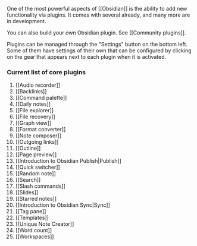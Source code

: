 One of the most powerful aspects of [[Obsidian]] is the ability to add new functionality via plugins. It comes with several already, and many more are in development.

You can also build your own Obsidian plugin. See [[Community plugins]].

Plugins can be managed through the "Settings" button on the bottom left. Some of them have settings of their own that can be configured by clicking on the gear that appears next to each plugin when it is activated.

### Current list of core plugins

1. [[Audio recorder]]
1. [[Backlinks]]
1. [[Command palette]]
1. [[Daily notes]]
1. [[File explorer]]
1. [[File recovery]]
1. [[Graph view]]
1. [[Format converter]]
1. [[Note composer]]
1. [[Outgoing links]]
1. [[Outline]]
1. [[Page preview]]
1. [[Introduction to Obsidian Publish|Publish]]
1. [[Quick switcher]]
1. [[Random note]]
1. [[Search]]
1. [[Slash commands]]
1. [[Slides]]
1. [[Starred notes]]
1. [[Introduction to Obsidian Sync|Sync]]
1. [[Tag pane]]
1. [[Templates]]
1. [[Unique Note Creator]]
1. [[Word count]]
1. [[Workspaces]]
